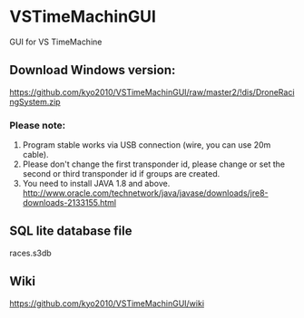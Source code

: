 # VSTimeMachinGUI
GUI for VS TimeMachine

## Download Windows version:
https://github.com/kyo2010/VSTimeMachinGUI/raw/master2/!dis/DroneRacingSystem.zip

### Please note: 
1. Program stable works via USB connection (wire, you can use 20m cable).
2. Please don't change the first transponder id, please change or set the second or third transponder id if groups are created.
3. You need to install JAVA 1.8 and above.
http://www.oracle.com/technetwork/java/javase/downloads/jre8-downloads-2133155.html

## SQL lite database file
races.s3db

## Wiki
https://github.com/kyo2010/VSTimeMachinGUI/wiki
